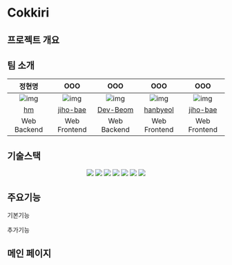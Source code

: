 # Cokkiri

## 프로젝트 개요

## 팀 소개
| 정현명 | OOO | OOO | OOO | OOO |
|:--------:|:--------:|:--------:|:--------:|:--------:|
| ![img](https://avatars.githubusercontent.com/u/51132077?s=120&v=4) | ![img](https://avatars.githubusercontent.com/u/67041709?s=120&v=4) | ![img](https://avatars.githubusercontent.com/u/66074802?s=120&v=4) | ![img](https://avatars.githubusercontent.com/u/78056880?s=120&v=4)     | ![img](https://avatars.githubusercontent.com/u/78056880?s=120&v=4) |
| [hm](https://github.com/gandi0330) | [jiho-bae](https://github.com/jiho-bae) | [Dev-Beom](https://github.com/Dev-Beom) | [hanbyeol](https://github.com/Narastro) | [jiho-bae](https://github.com/jiho-bae) |
| Web Backend | Web Frontend | Web Backend | Web Frontend | Web Frontend | 


## 기술스택
<p align="center">
  <img src="https://img.shields.io/badge/java-007396?style=for-the-badge&logo=java&logoColor=white">
  <img src="https://img.shields.io/badge/javascript-F7DF1E?style=for-the-badge&logo=javascript&logoColor=black">
  <img src="https://img.shields.io/badge/css-1572B6?style=for-the-badge&logo=css3&logoColor=white">
  <img src="https://img.shields.io/badge/html5-E34F26?style=for-the-badge&logo=html5&logoColor=white">
  <img src="https://img.shields.io/badge/mysql-4479A1?style=for-the-badge&logo=mysql&logoColor=white">
  <img src="https://img.shields.io/badge/react-61DAFB?style=for-the-badge&logo=react&logoColor=black">
  <img src="https://img.shields.io/badge/springboot-6DB33F?style=for-the-badge&logo=springboot&logoColor=white"> 
</p>


## 주요기능

기본기능



추가기능



## 메인 페이지


